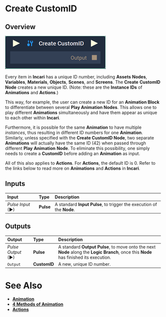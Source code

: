 # Create CustomID

## Overview

![The Create CustomID Node.](../../.gitbook/assets/node-create-customid2.png)

Every item in **Incari** has a unique ID number, including **Assets** **Nodes**, **Variables**, **Materials**, **Objects**, **Scenes**, and **Screens**. The **Create** **CustomID** **Node** creates a new unique ID. (Note: these are the **Instance IDs** of **Animations** and **Actions**.)

This way, for example, the user can create a new ID for an **Animation Block** to differentiate between several **Play Animation Nodes**. This allows one to play different **Animations** simultaneously and have them appear as unique to each other within **Incari**.  

Furthermore, it is possible for the same **Animation** to have multiple *instances*, thus resulting in different ID numbers for one **Animation**. Similarly, unless specified with the **Create CustomID Node**, two separate **Animations** will actually have the same ID (42) when passed through different **Play** **Animation** **Node**. To eliminate this possibility, one simply needs to create a **CustomID** before adding an **Animation** as input.

All of this also applies to **Actions**. For **Actions**, the default ID is 0. Refer to the links below to read more on **Animations** and **Actions** in **Incari**.


## Inputs

| Input | Type | Description |
| :--- | :--- | :--- |
| _Pulse Input_ \(►\) | **Pulse** | A standard **Input Pulse**, to trigger the execution of the **Node**. |

## Outputs

| Output | Type | Description |
| :--- | :--- | :--- |
| _Pulse Output_ \(►\) | **Pulse** | A standard **Output Pulse**, to move onto the next **Node** along the **Logic Branch**, once this **Node** has finished its execution. |
| `Output` | **CustomID** | A new, unique ID number. |

# See Also

* [**Animation**](toolbox\incari\animation\README.md)
* [**4 Methods of Animation**](demo-projects\4-methods-of-animation.md)
* [**Actions**](toolbox\actions\README.md)
